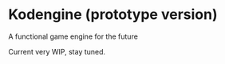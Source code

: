 # Kodengine (prototype version)

A functional game engine for the future

Current very WIP, stay tuned.
